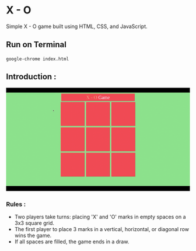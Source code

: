 # X - O

Simple X - O game built using HTML, CSS, and JavaScript.



## Run on Terminal

```
google-chrome index.html
```



## Introduction :

<img alt="Screenshot" src="media/X_-_O_Game_AdobeExpress.gif">


### Rules :

- Two players take turns: placing 'X' and 'O' marks in empty spaces on a 3x3 square grid.
- The first player to place 3 marks in a vertical, horizontal, or diagonal row wins the game.
- If all spaces are filled, the game ends in a draw.
